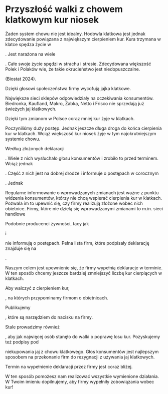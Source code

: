# Przyszłość walki z chowem klatkowym kur niosek

Żaden system chowu nie jest idealny. Hodowla klatkowa jest jednak zdecydowanie powiązana z największym cierpieniem kur. Kura trzymana w klatce spędza życie w 

. Jest narażona na wiele 

. Całe swoje życie spędzi w strachu i stresie. Zdecydowana większość Polek i Polaków wie, że takie okrucieństwo jest niedopuszczalne. 

(Biostat 2024).

Dzięki głosowi społeczeństwa firmy wycofują jajka klatkowe. 

Największe sieci sklepów odpowiedziały na oczekiwania konsumentów. Biedronka, Kaufland, Makro, Żabka, Netto i Frisco nie sprzedają już świeżych jaj klatkowych. 

Dzięki tym zmianom w Polsce coraz mniej kur żyje w klatkach. 

Poczyniliśmy duży postęp. Jednak jeszcze długa droga do końca cierpienia kur w klatkach. Wciąż większość kur niosek żyje w tym najokrutniejszym systemie chowu.

Według złożonych deklaracji 

. Wiele z nich wysłuchało głosu konsumentów i zrobiło to przed terminem. Wciąż jednak 

. Część z nich jest na dobrej drodze i informuje o postępach w corocznym 

. Jednak 

Regularne informowanie o wprowadzanych zmianach jest ważne z punktu widzenia konsumentów, którzy nie chcą wspierać cierpienia kur w klatkach. Pozwala im to upewnić się, czy firmy realizują złożone wobec nich obietnice. Firmy, które nie dzielą się wprowadzanymi zmianami to m.in. sieci handlowe 

 Podobnie producenci żywności, tacy jak 

i

 nie informują o postępach. Pełna lista firm, które podpisały deklarację znajduje się na 

.

Naszym celem jest upewnienie się, że firmy wypełnią deklaracje w terminie. W ten sposób chcemy jeszcze bardziej zmniejszyć liczbę kur cierpiących w klatkach.

Aby walczyć z cierpieniem kur,

, na których przypominamy firmom o obietnicach. 

 Publikujemy 

, które są narzędziem do nacisku na firmy.

Stale prowadzimy również 

, aby jak najwięcej osób stanęło do walki o poprawę losu kur. Pozyskujemy też podpisy pod 

 niekupowania jaj z chowu klatkowego. Głos konsumentów jest najlepszym sposobem na przekonanie firm do rezygnacji z używania jaj klatkowych.

Termin na wypełnienie deklaracji przez firmy jest coraz bliżej. 

 W ten sposób pomożesz nam realizować wszystkie wymienione działania. W Twoim imieniu dopilnujemy, aby firmy wypełniły zobowiązania wobec kur!